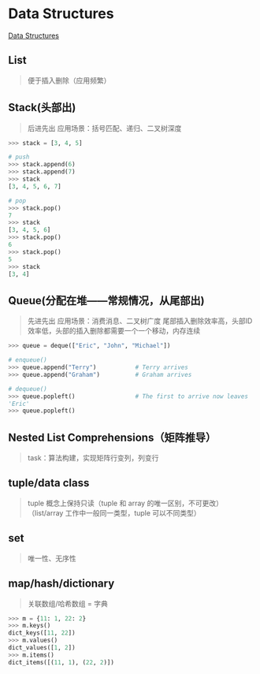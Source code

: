 # Data Structures
[Data Structures](https://docs.python.org/3/tutorial/datastructures.html)


## List
> 便于插入删除（应用频繁）


## Stack(头部出)
> 后进先出
> 应用场景：括号匹配、递归、二叉树深度

```python
>>> stack = [3, 4, 5]

# push
>>> stack.append(6)
>>> stack.append(7)
>>> stack
[3, 4, 5, 6, 7]

# pop
>>> stack.pop()
7
>>> stack
[3, 4, 5, 6]
>>> stack.pop()
6
>>> stack.pop()
5
>>> stack
[3, 4]
```


## Queue(分配在堆——常规情况，从尾部出)
> 先进先出
> 应用场景：消费消息、二叉树广度
> 尾部插入删除效率高，头部ID效率低，头部的插入删除都需要一个一个移动，内存连续
> 

```python
>>> queue = deque(["Eric", "John", "Michael"])

# enqueue()
>>> queue.append("Terry")           # Terry arrives
>>> queue.append("Graham")          # Graham arrives

# dequeue()
>>> queue.popleft()                 # The first to arrive now leaves
'Eric'
>>> queue.popleft()   
```

## Nested List Comprehensions（矩阵推导）
> task：算法构建，实现矩阵行变列，列变行
> 

## tuple/data class
> tuple 概念上保持只读（tuple 和 array 的唯一区别，不可更改）
> （list/array 工作中一般同一类型，tuple 可以不同类型）



## set
> 唯一性、无序性


## map/hash/dictionary
> 关联数组/哈希数组 = 字典

```python
>>> m = {11: 1, 22: 2}
>>> m.keys()
dict_keys([11, 22])
>>> m.values()
dict_values([1, 2])
>>> m.items()
dict_items([(11, 1), (22, 2)])
```
